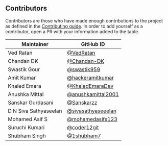 ## Contributors

Contributors are those who have made enough contributions to the project as defined in the [Contributing guide](https://kyverno.io/community/#contributing). In order to add yourself as a contributor, open a PR with your information added to the table.

| Maintainer               | GitHub ID                                              |
|--------------------------|--------------------------------------------------------|
| Ved Ratan                | [@VedRatan](https://github.com/VedRatan)               |
| Chandan DK               | [@Chandan-DK](https://github.com/Chandan-DK)           |
| Swastik Gour             | [@swastik959](https://github.com/swastik959)           |
| Amit Kumar               | [@hackeramitkumar](https://github.com/hackeramitkumar) |
| Khaled Emara             | [@KhaledEmaraDev](https://github.com/KhaledEmaraDev)   |
| Anushka Mittal           | [@anushkamittal2001](https://github.com/anushkamittal2001)|
| Sanskar Gurdasani        | [@Sanskarzz](https://github.com/Sanskarzz) |
| D N Siva Sathyaseelan    | [@sivasathyaseeelan](https://github.com/sivasathyaseeelan)|
| Mohamed Asif S           | [@mohamedasifs123](https://github.com/mohamedasifs123)|
| Suruchi Kumari           | [@coder12git](https://github.com/coder12git)|
| Shubham Singh            | [@1shubham7](https://github.com/1shubham7)             |
